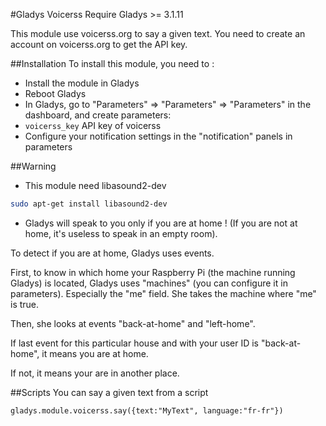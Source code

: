 #Gladys Voicerss
Require Gladys >= 3.1.11

This module use voicerss.org to say a given text.
You need to create an account on voicerss.org to get the API key.

##Installation
To install this module, you need to :

- Install the module in Gladys
- Reboot Gladys
- In Gladys, go to "Parameters" => "Parameters" => "Parameters" in the dashboard, and create parameters:
 - `voicerss_key` API key of voicerss
- Configure your notification settings in the "notification" panels in parameters

##Warning
- This module need libasound2-dev

```bash
sudo apt-get install libasound2-dev
```

- Gladys will speak to you only if you are at home ! (If you are not at home, it's useless to speak in an empty room).

To detect if you are at home, Gladys uses events.

First, to know in which home your Raspberry Pi (the machine running Gladys) is located, Gladys uses "machines" (you can configure it in parameters).
Especially the "me" field. She takes the machine where "me" is true.

Then, she looks at events "back-at-home" and "left-home".

If last event for this particular house and with your user ID is "back-at-home", it means you are at home.

If not, it means your are in another place.

##Scripts
You can say a given text from a script

```
gladys.module.voicerss.say({text:"MyText", language:"fr-fr"})
```
